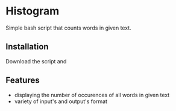 # Histogram

Simple bash script that counts words in given text.

## Installation

Download the script and
## Features
- displaying the number of occurences of all words in given text
- variety of input's and output's format
